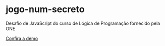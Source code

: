 # jogo-num-secreto
Desafio de JavaScript do curso de Lógica de Programação fornecido pela ONE

[Confira a demo](https://jogo-numero-secreto-one-beta.vercel.app/)

